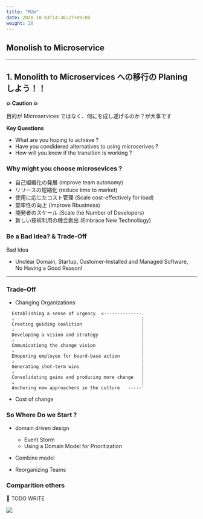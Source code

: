 ```yaml
---
title: "M2m"
date: 2020-10-03T14:36:27+09:00
weight: 20
---
```


## Monolish to Microservice


---

## 1. Monolith to Microservices への移行の Planing しよう！！

**💥 Caution 💥**

目的が Microservices ではなく、何にを成し遂げるのか？が大事です

**Key Questions**

- What are you hoping to achieve ?
- Have you condidered alternatives to using microserives ?
- How will you know if the transition is working ?


### Why might you choose microsevices ?

- 自己組織化の発展 (improve team autonomy)
- リリースの短縮化 (reduce time to market)
- 使用に応じたコスト管理 (Scale cost-effectively for load)
- 堅牢性の向上 (Improve Rbustness)
- 開発者のスケール (Scale the Number of Developers)
- 新しい技術利用の機会創出 (Embrace New Technollogy)

### Be a Bad Idea? & Trade-Off

Bad Idea

- Unclear Domain, Startup, Customer-Installed and Managed Software, No Having a Good Reason!


---

### Trade-Off

- Changing Organizations


```
  Establishing a sense of urgency  <--------------.
  ↓                                               |
  Creating guiding coalition                      |
  ↓                                               |
  Developing a vision and strategy                |
  ↓                                               |
  Cmmunicationg the change vision                 |
  ↓                                               |
  Emopering employee for board-base action        |
  ↓                                               |
  Generating shot-term wins                       |
  ↓                                               |
  Consolidating gains and producing more change   |
  ↓                                               |
  Anchoring new approachers in the culture   -----'
```


- Cost of change

### So Where Do we Start ?

- domain driven design
    - Event Storm
    - Using a Domain Model for Prioritization

- Combine model

- Reorganizing Teams


### Comparition others 

🚧 TODO WRITE


![](https://res.infoq.com/presentations/microservices-benefits/en/slides/sl38.jpg)
